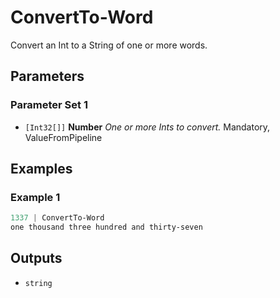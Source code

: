# ConvertTo-Word

Convert an Int to a String of one or more words.

## Parameters

### Parameter Set 1

- `[Int32[]]` **Number** _One or more Ints to convert._ Mandatory, ValueFromPipeline

## Examples

### Example 1



```powershell
1337 | ConvertTo-Word
one thousand three hundred and thirty-seven
```

## Outputs

- `string`
